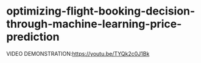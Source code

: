# optimizing-flight-booking-decision-through-machine-learning-price-prediction
VIDEO DEMONSTRATION:https://youtu.be/TYQk2c0J1Bk
